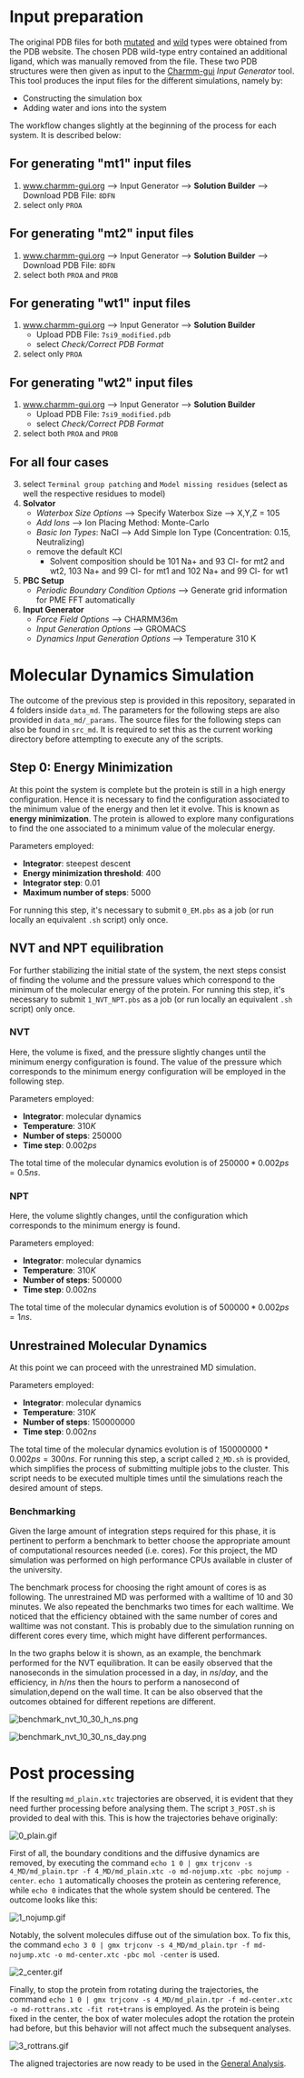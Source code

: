 # Input preparation
The original PDB files for both [mutated](https://www.rcsb.org/structure/8DFN) and [wild](https://www.rcsb.org/structure/7SI9) types were obtained from the PDB website. The chosen PDB wild-type entry contained an additional ligand, which was manually removed from the file. These two PDB structures were then given as input to the [Charmm-gui](www.charmm-gui.org) *Input Generator* tool. This tool produces the input files for the different simulations, namely by:

- Constructing the simulation box
- Adding water and ions into the system

The workflow changes slightly at the beginning of the process for each system. It is described below:

## For generating "mt1" input files
1. www.charmm-gui.org --> Input Generator --> **Solution Builder** --> Download PDB File: ``8DFN``
2. select only ``PROA``

## For generating "mt2" input files
1. www.charmm-gui.org --> Input Generator --> **Solution Builder** --> Download PDB File: ``8DFN``
2. select both ``PROA`` and ``PROB``

## For generating "wt1" input files
1. www.charmm-gui.org --> Input Generator --> **Solution Builder**
    - Upload PDB File: ``7si9_modified.pdb``
    - select *Check/Correct PDB Format*
2. select only ``PROA``

## For generating "wt2" input files
1. www.charmm-gui.org --> Input Generator --> **Solution Builder**
    - Upload PDB File: ``7si9_modified.pdb``
    - select *Check/Correct PDB Format*
2. select both ``PROA`` and ``PROB``

## For all four cases
3. select ``Terminal group patching`` and ``Model missing residues`` (select as well the respective residues to model)
4. **Solvator**
    - *Waterbox Size Options* --> Specify Waterbox Size --> X,Y,Z = 105
    - *Add Ions* --> Ion Placing Method: Monte-Carlo
    - *Basic Ion Types*: NaCl --> Add Simple Ion Type (Concentration: 0.15, Neutralizing)
    - remove the default KCl
        - Solvent composition should be 101 Na+ and 93 Cl- for mt2 and wt2, 103 Na+ and 99 Cl- for mt1 and 102 Na+ and 99 Cl- for wt1
5. **PBC Setup**
    - *Periodic Boundary Condition Options* --> Generate grid information for PME FFT automatically
6. **Input Generator**
    - *Force Field Options* --> CHARMM36m
    - *Input Generation Options* --> GROMACS
    - *Dynamics Input Generation Options* --> Temperature 310 K

# Molecular Dynamics Simulation
The outcome of the previous step is provided in this repository, separated in 4 folders inside ```data_md```. The parameters for the following steps are also provided in ```data_md/_params```. The source files for the following steps can also be found in ```src_md```. It is required to set this as the current working directory before attempting to execute any of the scripts.

## Step 0: Energy Minimization
At this point the system is complete but the protein is still in a high energy configuration. Hence it is necessary to find the configuration associated to the minimum value of the energy and then let it evolve. This is known as **energy minimization**. The protein is allowed to explore many configurations to find the one associated to a minimum value of the molecular energy.

Parameters employed:
- **Integrator**: steepest descent
- **Energy minimization threshold**: 400
- **Integrator step**: 0.01
- **Maximum number of steps**: 5000

For running this step, it's necessary to submit ```0_EM.pbs``` as a job (or run locally an equivalent ```.sh``` script) only once.

## NVT and NPT equilibration
For further stabilizing the initial state of the system, the next steps consist of finding the volume and the pressure values which correspond to the minimum of the molecular energy of the protein. For running this step, it's necessary to submit ```1_NVT_NPT.pbs``` as a job (or run locally an equivalent ```.sh``` script) only once.

### NVT
Here, the volume is fixed, and the pressure slightly changes until the minimum energy configuration is found. The value of the pressure which corresponds to the minimum energy configuration will be employed in the following step.

Parameters employed:
- **Integrator**: molecular dynamics
- **Temperature**: $310 K$
- **Number of steps**: 250000
- **Time step**: $0.002 ps$

The total time of the molecular dynamics evolution is of $250000 * 0.002 ps = 0.5 ns$.

### NPT
Here, the volume slightly changes, until the configuration which corresponds to the minimum energy is found.

Parameters employed:
- **Integrator**: molecular dynamics
- **Temperature**: $310 K$
- **Number of steps**: 500000
- **Time step**: $0.002 ns$

The total time of the molecular dynamics evolution is of $500000 * 0.002 ps = 1 ns$.

## Unrestrained Molecular Dynamics
At this point we can proceed with the unrestrained MD simulation.

Parameters employed:
- **Integrator**: molecular dynamics
- **Temperature**: $310 K$
- **Number of steps**: 150000000
- **Time step**: $0.002 ns$

The total time of the molecular dynamics evolution is of $150000000 * 0.002 ps = 300 ns$. For running this step, a script called ```2_MD.sh``` is provided, which simplifies the process of submitting multiple jobs to the cluster. This script needs to be executed multiple times until the simulations reach the desired amount of steps.

### Benchmarking
Given the large amount of integration steps required for this phase, it is pertinent to perform a benchmark to better choose the appropriate amount of computational resources needed (i.e. cores). For this project, the MD simulation was performed on high performance CPUs available in cluster of the university.

The benchmark process for choosing the right amount of cores is as following. The unrestrained MD was performed with a walltime of $10$ and $30$ minutes. We also repeated the benchmarks two times for each walltime. We noticed that the efficiency obtained with the same number of cores and walltime was not constant. This is probably due to the simulation running on different cores every time, which might have different performances.

In the two graphs below it is shown, as an example, the benchmark performed for the NVT equilibration. It can be easily observed that the nanoseconds in the simulation processed in a day, in $ns/day$, and the efficiency, in $h/ns$ then the hours to perform a nanosecond of simulation,depend on the wall time. 
It can be also observed that the outcomes obtained for different repetions are different.

![benchmark_nvt_10_30_h_ns.png](https://github.com/annaPini/CBProject/blob/main/report/1_MD/benchmark_nvt_10_30_h_ns.png)

![benchmark_nvt_10_30_ns_day.png](https://github.com/annaPini/CBProject/blob/main/report/1_MD/benchmark_nvt_10_30_ns_day.png)


# Post processing
If the resulting ```md_plain.xtc``` trajectories are observed, it is evident that they need further processing before analysing them. The script ```3_POST.sh``` is provided to deal with this. This is how the trajectories behave originally:

![0_plain.gif](https://github.com/annaPini/CBProject/blob/main/report/1_MD/0_plain.gif)

First of all, the boundary conditions and the diffusive dynamics are removed, by executing the command ```echo 1 0 | gmx trjconv -s 4_MD/md_plain.tpr -f 4_MD/md_plain.xtc -o md-nojump.xtc -pbc nojump -center```. ```echo 1``` automatically chooses the protein as centering reference, while ```echo 0``` indicates that the whole system should be centered. The outcome looks like this:

![1_nojump.gif](https://github.com/annaPini/CBProject/blob/main/report/1_MD/1_nojump.gif)

Notably, the solvent molecules diffuse out of the simulation box. To fix this, the command ```echo 3 0 | gmx trjconv -s 4_MD/md_plain.tpr -f md-nojump.xtc -o md-center.xtc -pbc mol -center``` is used.

![2_center.gif](https://github.com/annaPini/CBProject/blob/main/report/1_MD/2_center.gif)

Finally, to stop the protein from rotating during the trajectories, the command ```echo 1 0 | gmx trjconv -s 4_MD/md_plain.tpr -f md-center.xtc -o md-rottrans.xtc -fit rot+trans``` is employed. As the protein is being fixed in the center, the box of water molecules adopt the rotation the protein had before, but this behavior will not affect much the subsequent analyses.

![3_rottrans.gif](https://github.com/annaPini/CBProject/blob/main/report/1_MD/3_rottrans.gif)

The aligned trajectories are now ready to be used in the [General Analysis](02-General-Analysis).

